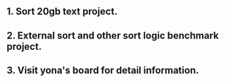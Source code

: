 ## 1. Sort 20gb text project.

## 2. External sort and other sort logic benchmark project.

## 3. Visit yona's board for detail information.

  